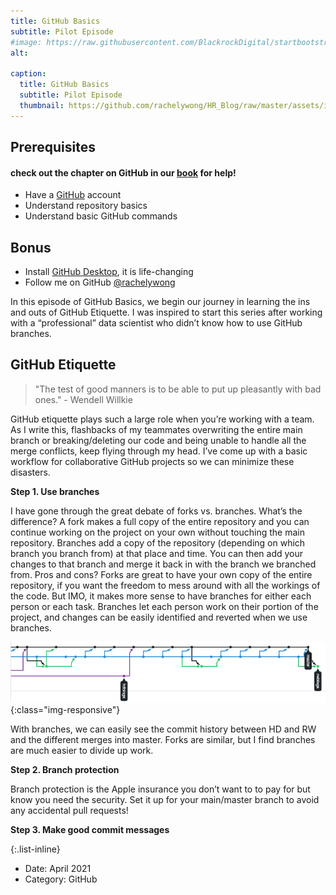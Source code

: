 ```yaml
---
title: GitHub Basics
subtitle: Pilot Episode
#image: https://raw.githubusercontent.com/BlackrockDigital/startbootstrap-agency/master/src/assets/img/portfolio/05-full.jpg
alt: 

caption:
  title: GitHub Basics
  subtitle: Pilot Episode
  thumbnail: https://github.com/rachelywong/HR_Blog/raw/master/assets/img/portfolio/project5/etiquette.png
---
```

## Prerequisites 
#### check out the chapter on GitHub in our [book](https://rachelywong.github.io/Hatch_and_Ratch/intro.html) for help!
- Have a [GitHub](https://github.com/) account
- Understand repository basics
- Understand basic GitHub commands

## Bonus
- Install [GitHub Desktop](https://desktop.github.com/), it is life-changing 
- Follow me on GitHub [@rachelywong](https://github.com/rachelywong)

In this episode of GitHub Basics, we begin our journey in learning the ins and outs of GitHub Etiquette. I was inspired to start this series after working with a “professional” data scientist who didn’t know how to use GitHub branches.

## GitHub Etiquette

> "The test of good manners is to be able to put up pleasantly with bad ones." - Wendell Willkie

GitHub etiquette plays such a large role when you’re working with a team. As I write this, flashbacks of my teammates overwriting the entire main branch or breaking/deleting our code and being unable to handle all the merge conflicts, keep flying through my head. I’ve come up with a basic workflow for collaborative GitHub projects so we can minimize these disasters. 

**Step 1. Use branches**

I have gone through the great debate of forks vs. branches. What’s the difference? A fork makes a full copy of the entire repository and you can continue working on the project on your own without touching the main repository. Branches add a copy of the repository (depending on which branch you branch from) at that place and time. You can then add your changes to that branch and merge it back in with the branch we branched from. Pros and cons? Forks are great to have your own copy of the entire repository, if you want the freedom to mess around with all the workings of the code. But IMO, it makes more sense to have branches for either each person or each task. Branches let each person work on their portion of the project, and changes can be easily identified and reverted when we use branches.

![tree.png](./assets/img/portfolio/project5/tree.png){:class="img-responsive"}

With branches, we can easily see the commit history between HD and RW and the different merges into master. Forks are similar, but I find branches are much easier to divide up work.

**Step 2. Branch protection**

Branch protection is the Apple insurance you don’t want to to pay for but know you need the security. Set it up for your main/master branch to avoid any accidental pull requests!

**Step 3. Make good commit messages**


{:.list-inline}
- Date: April 2021
- Category: GitHub

